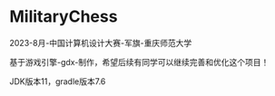 # MilitaryChess
2023-8月-中国计算机设计大赛-军旗-重庆师范大学

基于游戏引擎-gdx-制作，希望后续有同学可以继续完善和优化这个项目！

JDK版本11，gradle版本7.6
